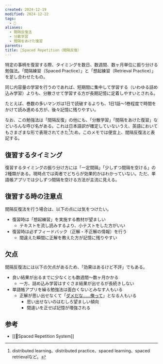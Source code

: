 ```yaml
---
created: 2024-12-19
modified: 2024-12-22
tags:
  - 📝
aliases:
  - 間隔反復法
  - 分散学習
  - 間隔をあけた復習
parents: 
title: 📝Spaced Repetition（間隔反復）
---
```

特定の事柄を復習する際、タイミングを数日、数週間、数ヶ月単位に振り分ける勉強法。「間隔練習（Spaced Practice）」と「想起練習（Retrieval Practice）」を足し合わせたもの。

同じ内容量の学習を行うのであれば、短期間に集中して学習する（いわゆる詰め込み学習）よりも、分散させて学習する方が長期記憶に定着しやすいとされる。

たとえば、巻数の多いマンガは1日で読破するよりも、1日1話〜1巻程度で時間をかけて読み進める方が、後々記憶に残りやすい。

なお、この勉強法は「間隔反復」の他にも、「分散学習」「間隔をあけた復習」などいろんな呼び名がある。これは日本語訳が確定していないうえ、英語においてもさまざまな形で表現されてきた[^alternatives]ため。このメモでは便宜上、間隔反復法と表記する。

[^alternatives]: distributed learning、distributed practice、spaced learning、spaced retrievalなど。

## 復習するタイミング
復習するタイミングの振り分け方には「一定間隔」「少しずつ間隔を空ける」の2種類がある。現時点では両者でどちらが効果的かはわかっていない。ただ、単語帳アプリでは少しずつ間隔を空ける方法が主流に見える。

## 復習する時の注意点
間隔反復法を行う場合は、以下の点には気をつけたい。

- 復習時は「想起練習」を実施する教材が望ましい
	- テキストを流し読みするより、小テストをした方がいい
- 復習時は必ずフィードバック（正解・不正解の情報）を行う
	- 間違えた瞬間に正解を教えた方が記憶に残りやすい

## 欠点
間隔反復法には以下の欠点があるため、「効果はあるけど不評」でもある。
- 良い結果が出るまでに少なくとも数週間〜数ヶ月かかる
	- 一方、詰め込み学習はすぐさま結果が出せるが長続きしない
- 単語帳アプリを繰る勉強法は面白くないとみなす人もいる
	- 正解が思い出せなくて「[ダメだな……俺って](https://dic.pixiv.net/a/%E3%82%AB%E3%82%A4%E3%83%AB%E3%83%BB%E3%83%8F%E3%82%A4%E3%83%89)」となる人もいる
		- 思い出せないのはむしろ望ましい傾向
		- 間違いを正せば記憶が増強される

## 参考
- [[📝Spaced Repetition System]]